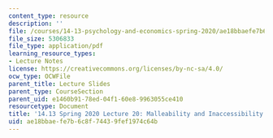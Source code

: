 ```yaml
---
content_type: resource
description: ''
file: /courses/14-13-psychology-and-economics-spring-2020/ae18bbaefe7b6c8f74439fef1974c64b_MIT14_13S20_lec20.pdf
file_size: 5306833
file_type: application/pdf
learning_resource_types:
- Lecture Notes
license: https://creativecommons.org/licenses/by-nc-sa/4.0/
ocw_type: OCWFile
parent_title: Lecture Slides
parent_type: CourseSection
parent_uid: e1460b91-78ed-04f1-60e8-9963055ce410
resourcetype: Document
title: '14.13 Spring 2020 Lecture 20: Malleability and Inaccessibility of Preferences '
uid: ae18bbae-fe7b-6c8f-7443-9fef1974c64b
---
```

